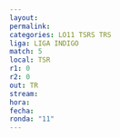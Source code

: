 ```yaml
---
layout: 
permalink: 
categories: LO11 TSRS TRS
liga: LIGA INDIGO
match: 5
local: TSR
r1: 0
r2: 0
out: TR
stream: 
hora: 
fecha: 
ronda: "11"
---
```


